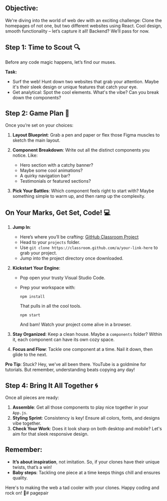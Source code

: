 

## **Objective**:
We're diving into the world of web dev with an exciting challenge: Clone the homepages of not one, but two different websites using React. Cool design, smooth functionality – let’s capture it all! Backend? We’ll pass for now.

## **Step 1: Time to Scout 🔍**

Before any code magic happens, let’s find our muses.

**Task:** 
- Surf the web! Hunt down two websites that grab your attention. Maybe it's their sleek design or unique features that catch your eye.
- Get analytical: Spot the cool elements. What's the vibe? Can you break down the components?

## **Step 2: Game Plan 📝**

Once you’re set on your choices:

1. **Layout Blueprint**: Grab a pen and paper or flex those Figma muscles to sketch the main layout.
   
2. **Component Breakdown**: Write out all the distinct components you notice. Like:
   - Hero section with a catchy banner?
   - Maybe some cool animations?
   - A quirky navigation bar?
   - Testimonials or featured sections?

3. **Pick Your Battles**: Which component feels right to start with? Maybe something simple to warm up, and then ramp up the complexity.

## **On Your Marks, Get Set, Code! 💻**

1. **Jump In**:
   - Here’s where you’ll be crafting: [GitHub Classroom Project](https://classroom.github.com/a/ypz-4OnH)
   - Head to your `projects` folder.
   - Use `git clone https://classroom.github.com/a/your-link-here` to grab your project.
   - Jump into the project directory once downloaded.

2. **Kickstart Your Engine**:
   - Pop open your trusty Visual Studio Code.
   - Prep your workspace with:
     ```
     npm install
     ```
     That pulls in all the cool tools.
     
     ```
     npm start
     ```
     And bam! Watch your project come alive in a browser.
     
3. **Stay Organized**: Keep a clean house. Maybe a `components` folder? Within it, each component can have its own cozy space.

4. **Focus and Flow**: Tackle one component at a time. Nail it down, then glide to the next.

**Pro Tip**: Stuck? Hey, we've all been there. YouTube is a goldmine for tutorials. But remember, understanding beats copying any day!

## **Step 4: Bring It All Together 🌀**

Once all pieces are ready:

1. **Assemble**: Get all those components to play nice together in your `App.js`.
2. **Styling Sprint**: Consistency is key! Ensure all colors, fonts, and designs vibe together.
3. **Check Your Work**: Does it look sharp on both desktop and mobile? Let's aim for that sleek responsive design.

## **Remember**:

- **It’s about inspiration**, not imitation. So, if your clones have their unique twists, that’s a win!
- **Baby steps**: Tackling one piece at a time keeps things chill and ensures quality.

Here's to making the web a tad cooler with your clones. Happy coding and rock on! 🚀# pagepair

